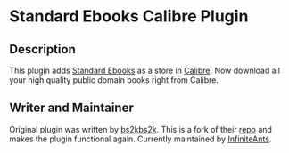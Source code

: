 Standard Ebooks Calibre Plugin
==============================

Description
-----------
This plugin adds [Standard Ebooks](https://standardebooks.org/) as a store in [Calibre](https://calibre-ebook.com/). Now download all your high quality public domain books right from Calibre.

Writer and Maintainer
---------------------
Original plugin was written by [bs2kbs2k](https://github.com/bs2kbs2k). This is a fork of their [repo](https://github.com/bs2kbs2k/calibre-store-standardebooks) and makes the plugin functional again. Currently maintained by [InfiniteAnts](https://github.com/InfiniteAnts). 
